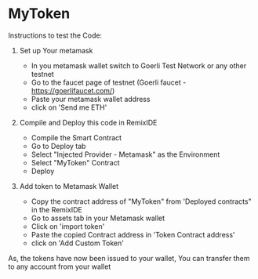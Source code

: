 # MyToken
Instructions to test the Code:

1. Set up Your metamask
	- In you metamask wallet switch to Goerli Test Network or any other testnet
	- Go to the faucet page of testnet (Goerli faucet - https://goerlifaucet.com/)
	- Paste your metamask wallet address
	- click on 'Send me ETH'

2. Compile and Deploy this code in RemixIDE
	- Compile the Smart Contract
	- Go to Deploy tab
	- Select "Injected Provider - Metamask" as the Environment
	- Select "MyToken" Contract
	- Deploy

3. Add token to Metamask Wallet
	- Copy the contract address of "MyToken" from 'Deployed contracts" in the RemixIDE
	- Go to assets tab in your Metamask wallet
	- Click on 'import token'
	- Paste the copied Contract address in 'Token Contract address'
	- click on 'Add Custom Token'

As, the tokens have now been issued to your wallet,
You can transfer them to any account from your wallet
